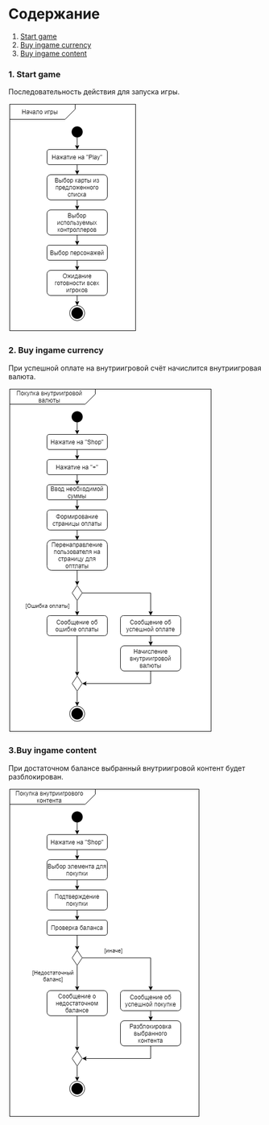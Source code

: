 # Содержание
1. [Start game](#1)
2. [Buy ingame currency](#2)
3. [Buy ingame content](#3)

### 1. Start game<a name="1"></a>
Последовательность действия для запуска игры.

![Start game](https://github.com/Vorobeyyyyyy/DinoMayhem/blob/master/documentation/UML/Activity/Activity1.png)

### 2. Buy ingame currency<a name="2"></a>
При успешной оплате на внутриигровой счёт начислится внутриигровая валюта.

![Buy ingame currency](https://github.com/Vorobeyyyyyy/DinoMayhem/blob/master/documentation/UML/Activity/Activity2.png)
  
### 3.Buy ingame content<a name="3"></a>
При достаточном балансе выбранный внутриигровой контент будет разблокирован.

![Buy ingame content](https://github.com/Vorobeyyyyyy/DinoMayhem/blob/master/documentation/UML/Activity/Activity3.png)

